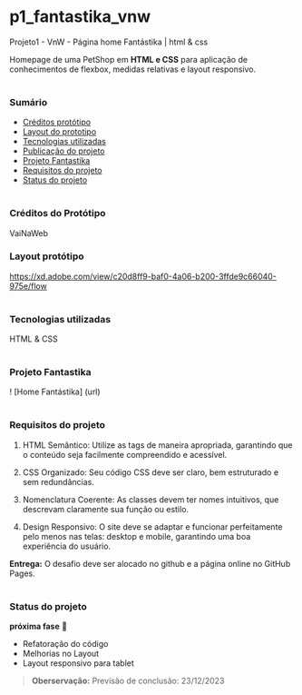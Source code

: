 
# p1_fantastika_vnw
Projeto1 - VnW - Página home Fantástika | html &amp; css

Homepage de uma PetShop em **HTML e CSS** para aplicação de conhecimentos de flexbox, medidas relativas e layout responsivo.
<br><br>


### Sumário
- <a href="#créditos-protótipo">Créditos protótipo</a>
- <a href="#layout-prototipo">Layout do prototipo</a>
- <a href="#tecnologias-utilizadas">Tecnologias utilizadas</a>
- <a href="https://laism.github.io/p1_fantastika_vnw/">Publicação do projeto</a>
- <a href="#projeto-fantastika">Projeto Fantastika</a>
- <a href="#requisitos-do-projeto">Requisitos do projeto</a>
- <a href="#status-do-projeto">Status do projeto</a>
<br><br>

### Créditos do Protótipo
VaiNaWeb


### Layout protótipo
https://xd.adobe.com/view/c20d8ff9-baf0-4a06-b200-3ffde9c66040-975e/flow
<br><br>

### Tecnologias utilizadas
HTML & CSS
<br><br>

### Projeto Fantastika
! [Home Fantástika] (url)
<br><br>

### Requisitos do projeto
1. HTML Semântico: Utilize as tags de maneira apropriada, garantindo que o conteúdo seja facilmente compreendido e acessível.

2. CSS Organizado: Seu código CSS deve ser claro, bem estruturado e sem redundâncias.

3. Nomenclatura Coerente: As classes devem ter nomes intuitivos, que descrevam claramente sua função ou estilo.

4. Design Responsivo: O site deve se adaptar e funcionar perfeitamente pelo menos nas telas: desktop e mobile, garantindo uma boa experiência do usuário.


**Entrega:** O desafio deve ser alocado no github e a página online no GitHub Pages.
<br><br>

### Status do projeto 
**próxima fase** 🚧
- Refatoração do código
- Melhorias no Layout
- Layout responsivo para tablet

> **Oberservação:** Previsão de conclusão: 23/12/2023
